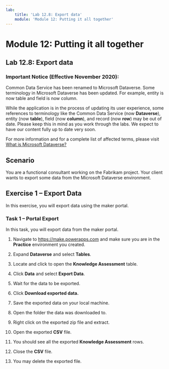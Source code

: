 ```yaml
---
lab:
    title: 'Lab 12.8: Export data'
    module: 'Module 12: Putting it all together'
---
```


Module 12: Putting it all together
=======================

## Lab 12.8: Export data

### Important Notice (Effective November 2020):
Common Data Service has been renamed to Microsoft Dataverse. Some terminology in Microsoft Dataverse has been updated. For example, entity is now table and field is now column. 

While the application is in the process of updating its user experience, some references to terminology like the Common Data Service (now **Dataverse**), entity (now **table**), field (now **column**), and record (now **row**) may be out of date. Please keep this in mind as you work through the labs. We expect to have our content fully up to date very soon. 

For more information and for a complete list of affected terms, please visit [What is Microsoft Dataverse?](https://docs.microsoft.com/en-us/powerapps/maker/common-data-service/data-platform-intro#terminology-updates)

Scenario
--------

You are a functional consultant working on the Fabrikam project. Your client
wants to export some data from the Microsoft Dataverse environment.

## Exercise 1 – Export Data

In this exercise, you will export data using the maker portal.

### Task 1 – Portal Export

In this task, you will export data from the maker portal.

1.  Navigate to <https://make.powerapps.com> and make
    sure you are in the **Practice** environment you created.

2.  Expand **Dataverse** and select **Tables**.

3.  Locate and click to open the **Knowledge Assessment** table.

4.  Click **Data** and select **Export Data**.

5.  Wait for the data to be exported.

6.  Click **Download exported data.**

7.  Save the exported data on your local machine.

8.  Open the folder the data was downloaded to.

9.  Right click on the exported zip file and extract.

10. Open the exported **CSV** file.

11. You should see all the exported **Knowledge Assessment** rows.

12. Close the **CSV** file.

13. You may delete the exported file.
